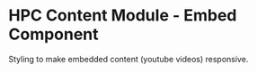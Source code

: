 HPC Content Module - Embed Component
==============================================

Styling to make embedded content (youtube videos) responsive.
